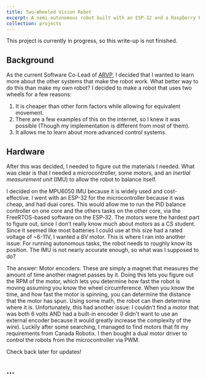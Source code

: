 ```yaml
---
title: Two-Wheeled Vision Robot
excerpt: A semi-autonomous robot built with an ESP-32 and a Raspberry Pi (In progress!)
collection: projects
---
```


This project is currently in progress, so this write-up is not finished.
## Background
As the current Software Co-Lead of [ARVP](/experience/arvp), I decided that I wanted to learn more about the other systems that make the robot work. What better way to do this than make my own robot? I decided to make a robot that uses two wheels for a few reasons:
1. It is cheaper than other form factors while allowing for equivalent movement.
2. There are a few examples of this on the internet, so I knew it was possible (Though my implementation is different from most of them).
3. It allows me to learn about more advanced control systems.

## Hardware
After this was decided, I needed to figure out the materials I needed. What was clear is that I needed a microcontroller, some motors, and an *inertial measurement unit* (IMU) to allow the robot to balance itself. 

I decided on the MPU6050 IMU because it is widely used and cost-effective. I went with an ESP-32 for the microcontroller because it was cheap, and had dual cores. This would allow me to run the PID balance controller on one core and the others tasks on the other core, via the FreeRTOS-based software on the ESP-32. The motors were the hardest part to figure out, since I don't really know much about motors as a CS student. Since it seemed like most batteries I could use at this size had a rated voltage of ~6-11V, I wanted a 6V motor. This is where I ran into another issue: For running autonomous tasks, the robot needs to roughly know its position. The IMU is not nearly accurate enough, so what was I supposed to do? 

The answer: Motor encoders. These are simply a magnet that measures the amount of time another magnet passes by it. Doing this lets you figure out the RPM of the motor, which lets you determine how fast the robot is moving assuming you know the wheel circumference. When you know the time, and how fast the motor is spinning, you can determine the distance that the motor has spun. Using some math, the robot can then determine where it is. Unfortunately, this had another issue: I couldn't find a motor that was both 6 volts AND had a built-in encoder (I didn't want to use an external encoder because it would greatly increase the complexity of the wire). Luckily after some searching, I managed to find motors that fit my requirements from Canada Robotix. I then bought a dual motor driver to control the robots from the microcontroller via PWM.

Check back later for updates!
## ...
